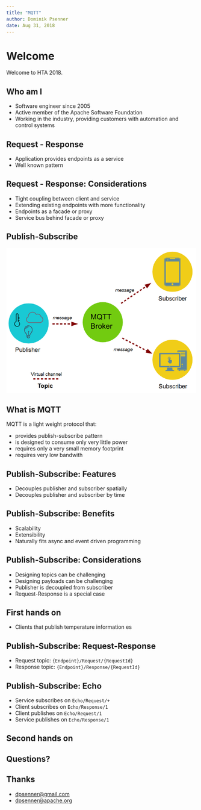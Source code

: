 ```yaml
---
title: "MQTT"
author: Dominik Psenner
date: Aug 31, 2018
---
```


# Welcome

Welcome to HTA 2018.

## Who am I

* Software engineer since 2005
* Active member of the Apache Software Foundation
* Working in the industry, providing customers with automation and control systems

## Request - Response

* Application provides endpoints as a service
* Well known pattern

## Request - Response: Considerations

* Tight coupling between client and service
* Extending existing endpoints with more functionality
* Endpoints as a facade or proxy
* Service bus behind facade or proxy

## Publish-Subscribe

![MQTT Publisher Subscriber](mqtt_publisher_subscriber-1.png)

## What is MQTT

MQTT is a light weight protocol that:

* provides publish-subscribe pattern
* is designed to consume only very little power
* requires only a very small memory footprint
* requires very low bandwith

## Publish-Subscribe: Features

* Decouples publisher and subscriber spatially
* Decouples publisher and subscriber by time

## Publish-Subscribe: Benefits

* Scalability
* Extensibility
* Naturally fits async and event driven programming

## Publish-Subscribe: Considerations

* Designing topics can be challenging
* Designing payloads can be challenging
* Publisher is decoupled from subscriber
* Request-Response is a special case

## First hands on

* Clients that publish temperature information
es

## Publish-Subscribe: Request-Response

* Request topic:  `{Endpoint}/Request/{RequestId}`
* Response topic: `{Endpoint}/Response/{RequestId}`

## Publish-Subscribe: Echo

* Service subscribes on `Echo/Request/+`
* Client subscribes on `Echo/Response/1`
* Client publishes on `Echo/Request/1`
* Service publishes on `Echo/Response/1`

## Second hands on

## Questions?

## Thanks

* dpsenner@gmail.com
* dpsenner@apache.org

